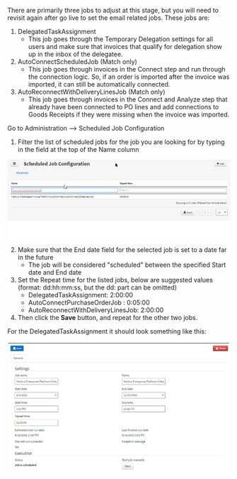 There are primarily three jobs to adjust at this stage, but you will need to revisit again after go live to set the email related jobs. These jobs are:

1.	DelegatedTaskAssignment
    * This job goes through the Temporary Delegation settings for all users and make sure that invoices that qualify for delegation show up in the inbox of the delegatee.
2.	AutoConnectScheduledJob (Match only)
    * This job goes through invoices in the Connect step and run through the connection logic. So, if an order is imported after the invoice was imported, it can still be automatically connected.
3.	AutoReconnectWithDeliveryLinesJob (Match only)
    * This job goes through invoices in the Connect and Analyze step that already have been connected to PO lines and add connections to Goods Receipts if they were missing when the invoice was imported.

Go to Administration --> Scheduled Job Configuration

1.	Filter the list of scheduled jobs for the job you are looking for by typing in the field at the top of the Name column

![](../../images/sched_jobsco.png)

2.	Make sure that the End date field for the selected job is set to a date far in the future
    * The job will be considered "scheduled" between the specified Start date and End date
3.	Set the Repeat time for the listed jobs, below are suggested values (format: dd:hh:mm:ss, but the dd: part can be omitted)
    * DelegatedTaskAssignment: 2:00:00
    * AutoConnectPurchaseOrderJob : 0:05:00
    * AutoReconnectWithDeliveryLinesJob: 2:00:00
4.	Then click the **Save** button, and repeat for the other two jobs.

For the DelegatedTaskAssignment it should look something like this:

![](../../images/sched_jobs.png)
